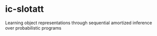 # ic-slotatt
Learning object representations through sequential amortized inference over probabilistic programs
